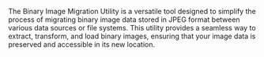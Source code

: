 The Binary Image Migration Utility is a versatile tool designed to simplify the process of migrating binary image data stored in JPEG format between various data sources or file systems. This utility provides a seamless way to extract, transform, and load binary images, ensuring that your image data is preserved and accessible in its new location.

